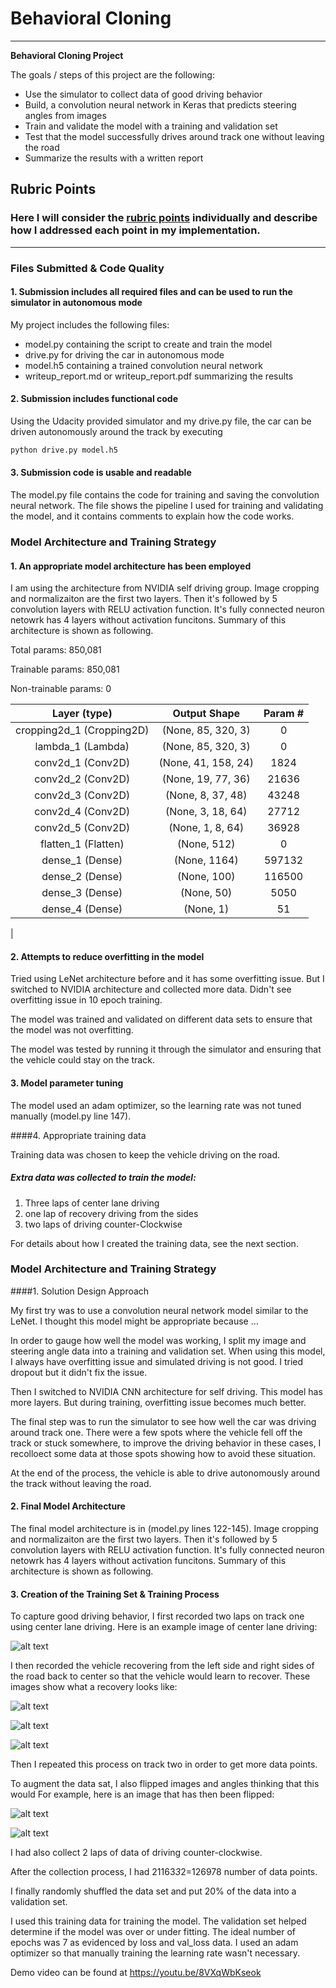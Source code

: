 # **Behavioral Cloning** 

---

**Behavioral Cloning Project**

The goals / steps of this project are the following:
* Use the simulator to collect data of good driving behavior
* Build, a convolution neural network in Keras that predicts steering angles from images
* Train and validate the model with a training and validation set
* Test that the model successfully drives around track one without leaving the road
* Summarize the results with a written report


[//]: # (Image References)

[image1]: ./examples/placeholder.png "Model Visualization"
[image2]: ./examples/centerlane.jpg "Grayscaling"
[image3]: ./examples/recover1.jpg "Recovery Image"
[image4]: ./examples/recover2.jpg "Recovery Image"
[image5]: ./examples/recover3.jpg "Recovery Image"
[image6]: ./examples/normal.jpg "Normal Image"
[image7]: ./examples/normal_flipped.jpg "Flipped Image"

## Rubric Points
### Here I will consider the [rubric points](https://review.udacity.com/#!/rubrics/432/view) individually and describe how I addressed each point in my implementation.  

---
### Files Submitted & Code Quality

#### 1. Submission includes all required files and can be used to run the simulator in autonomous mode

My project includes the following files:
* model.py containing the script to create and train the model
* drive.py for driving the car in autonomous mode
* model.h5 containing a trained convolution neural network 
* writeup_report.md or writeup_report.pdf summarizing the results

#### 2. Submission includes functional code
Using the Udacity provided simulator and my drive.py file, the car can be driven autonomously around the track by executing 
```sh
python drive.py model.h5
```

#### 3. Submission code is usable and readable

The model.py file contains the code for training and saving the convolution neural network. The file shows the pipeline I used for training and validating the model, and it contains comments to explain how the code works.

### Model Architecture and Training Strategy

#### 1. An appropriate model architecture has been employed

I am using the architecture from NVIDIA self driving group. Image cropping and normalizaiton are the first two layers. Then it's followed by 5 convolution layers with RELU activation function. It's fully connected neuron netowrk has 4 layers without activation funcitons. Summary of this architecture is shown as following.

Total params: 850,081

Trainable params: 850,081

Non-trainable params: 0

|Layer (type)                | Output Shape                  |  Param #|
|:--------------------------:|:-----------------------------:|:----------------:| 
| cropping2d_1 (Cropping2D)   | (None, 85, 320, 3)       | 0    
| lambda_1 (Lambda)           | (None, 85, 320, 3)       | 0         
| conv2d_1 (Conv2D)           | (None, 41, 158, 24)      | 1824      
| conv2d_2 (Conv2D)           | (None, 19, 77, 36)       | 21636     
| conv2d_3 (Conv2D)           | (None, 8, 37, 48)        | 43248     
| conv2d_4 (Conv2D)           | (None, 3, 18, 64)        | 27712     
| conv2d_5 (Conv2D)           | (None, 1, 8, 64)         | 36928     
| flatten_1 (Flatten)         | (None, 512)              | 0         
| dense_1 (Dense)             | (None, 1164)             | 597132    
| dense_2 (Dense)             | (None, 100)              | 116500    
| dense_3 (Dense)             | (None, 50)               | 5050      
| dense_4 (Dense)             | (None, 1)                | 51        
|




#### 2. Attempts to reduce overfitting in the model

Tried using LeNet architecture before and it has some overfitting issue. But I switched to NVIDIA architecture and collected more data. Didn't see overfitting issue in 10 epoch training. 

The model was trained and validated on different data sets to ensure that the model was not overfitting.



 The model was tested by running it through the simulator and ensuring that the vehicle could stay on the track.

#### 3. Model parameter tuning

The model used an adam optimizer, so the learning rate was not tuned manually (model.py line 147).

####4. Appropriate training data

Training data was chosen to keep the vehicle driving on the road. 
##### Extra data was collected to train the model:
1) Three laps of center lane driving 
2) one lap of recovery driving from the sides
3) two laps of driving counter-Clockwise


For details about how I created the training data, see the next section. 

### Model Architecture and Training Strategy

####1. Solution Design Approach

My first try was to use a convolution neural network model similar to the LeNet. I thought this model might be appropriate because ...

In order to gauge how well the model was working, I split my image and steering angle data into a training and validation set. When using this model, I always have overfitting issue and simulated driving is not good. I tried dropout but it didn't fix the issue.

Then I switched to NVIDIA CNN architecture for self driving. This model has more layers. But during training, overfitting issue becomes much better.

The final step was to run the simulator to see how well the car was driving around track one. There were a few spots where the vehicle fell off the track or stuck somewhere, to improve the driving behavior in these cases, I recolloect some data at those spots showing how to avoid these situation.

At the end of the process, the vehicle is able to drive autonomously around the track without leaving the road.

#### 2. Final Model Architecture

The final model architecture is in (model.py lines 122-145). Image cropping and normalizaiton are the first two layers. Then it's followed by 5 convolution layers with RELU activation function. It's fully connected neuron netowrk has 4 layers without activation funcitons. Summary of this architecture is shown as following.


#### 3. Creation of the Training Set & Training Process

To capture good driving behavior, I first recorded two laps on track one using center lane driving. Here is an example image of center lane driving:

![alt text][image2]

I then recorded the vehicle recovering from the left side and right sides of the road back to center so that the vehicle would learn to recover. These images show what a recovery looks like:

![alt text][image3]

![alt text][image4]

![alt text][image5]

Then I repeated this process on track two in order to get more data points.

To augment the data sat, I also flipped images and angles thinking that this would  For example, here is an image that has then been flipped:

![alt text][image6]

![alt text][image7]

I had also collect 2 laps of data of driving counter-clockwise.

After the collection process, I had 21163*3*2=126978 number of data points. 


I finally randomly shuffled the data set and put 20% of the data into a validation set. 

I used this training data for training the model. The validation set helped determine if the model was over or under fitting. The ideal number of epochs was 7 as evidenced by loss and val_loss data.  I used an adam optimizer so that manually training the learning rate wasn't necessary.

Demo video can be found at https://youtu.be/8VXqWbKseok
